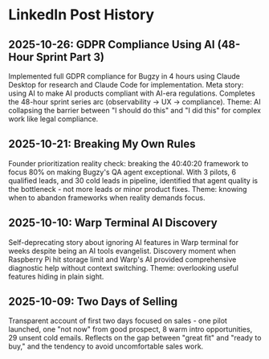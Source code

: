 # LinkedIn Post History

## 2025-10-26: GDPR Compliance Using AI (48-Hour Sprint Part 3)
Implemented full GDPR compliance for Bugzy in 4 hours using Claude Desktop for research and Claude Code for implementation. Meta story: using AI to make AI products compliant with AI-era regulations. Completes the 48-hour sprint series arc (observability → UX → compliance). Theme: AI collapsing the barrier between "I should do this" and "I did this" for complex work like legal compliance.

## 2025-10-21: Breaking My Own Rules
Founder prioritization reality check: breaking the 40:40:20 framework to focus 80% on making Bugzy's QA agent exceptional. With 3 pilots, 6 qualified leads, and 30 cold leads in pipeline, identified that agent quality is the bottleneck - not more leads or minor product fixes. Theme: knowing when to abandon frameworks when reality demands focus.

## 2025-10-10: Warp Terminal AI Discovery
Self-deprecating story about ignoring AI features in Warp terminal for weeks despite being an AI tools evangelist. Discovery moment when Raspberry Pi hit storage limit and Warp's AI provided comprehensive diagnostic help without context switching. Theme: overlooking useful features hiding in plain sight.

## 2025-10-09: Two Days of Selling
Transparent account of first two days focused on sales - one pilot launched, one "not now" from good prospect, 8 warm intro opportunities, 29 unsent cold emails. Reflects on the gap between "great fit" and "ready to buy," and the tendency to avoid uncomfortable sales work.
